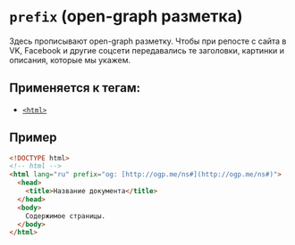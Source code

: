 # `prefix` (open-graph разметка)

Здесь прописывают open-graph разметку. Чтобы при репосте с сайта в VK, Facebook и другие соцсети передавались те заголовки, картинки и описания, которые мы укажем.

## Применяется к тегам:

- [`<html>`](<../TAGS BLOCK/html (СОДЕРЖИМОЕ СТРАНИЦЫ).md>)

## Пример

```html
<!DOCTYPE html>
<!-- html -->
<html lang="ru" prefix="og: [http://ogp.me/ns#](http://ogp.me/ns#)">
  <head>
    <title>Название документа</title>
  </head>
  <body>
    Содержимое страницы.
  </body>
</html>
```
